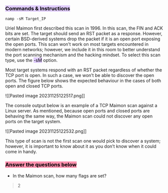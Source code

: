 ### <mark style="background: #D2B3FFA6;">Commands & Instructions</mark>

	namp -sM Target_IP

Uriel Maimon first described this scan in 1996. In this scan, the FIN and ACK bits are set. The target should send an RST packet as a response. However, certain BSD-derived systems drop the packet if it is an open port exposing the open ports. This scan won’t work on most targets encountered in modern networks; however, we include it in this room to better understand the port scanning mechanism and the hacking mindset. To select this scan type, use the <mark style="background: #D2B3FFA6;">-sM</mark> option.

Most target systems respond with an RST packet regardless of whether the TCP port is open. In such a case, we won’t be able to discover the open ports. The figure below shows the expected behaviour in the cases of both open and closed TCP ports.

![[Pasted image 20231125122517.png]]

The console output below is an example of a TCP Maimon scan against a Linux server. As mentioned, because open ports and closed ports are behaving the same way, the Maimon scan could not discover any open ports on the target system.


![[Pasted image 20231125122532.png]]

This type of scan is not the first scan one would pick to discover a system; however, it is important to know about it as you don’t know when it could come in handy.

### <mark style="background: #FF5582A6;">Answer the questions below</mark>

- In the Maimon scan, how many flags are set?
> 2